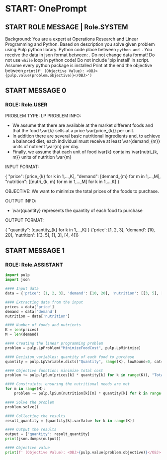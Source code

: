 # START: OnePrompt 
## START ROLE MESSAGE | Role.SYSTEM 
Background: You are a expert at Operations Research and Linear Programming and Python. Based on description you solve given problem using Pulp python library. Python code place between ```python and ```. You receive the data in json format between: <DATA></DATA>. Do not change data format! Do not use `while` loop in python code! Do not include 'pip install' in script. Assume every python package is installed Print at the end the objective between <OBJ></OBJ> `print(f' (Objective Value): <OBJ>{pulp.value(problem.objective)}</OBJ>')`  
## START MESSAGE 0 
### ROLE: Role.USER
<DESCRIPTION>
PROBLEM TYPE: LP
PROBLEM INFO:

- We assume that there are available at the market different foods and that the food \var{k} sells at a price \var{price_{k}} per unit. 
- In addition there are several basic nutritional ingredients and, to achieve a balanced diet, each individual must receive at least \var{demand_{m}} units of nutrient \var{m} per day. 
- Finally, we assume that each unit of food \var{k} contains \var{nutri_{k, m}} units of nutrition \var{m}

INPUT FORMAT:

{
	"price": [price_{k} for k in 1,...,K],
	"demand": [demand_{m} for m in 1,...,M],
	"nutrition": [[nutri_{k, m} for m in 1,...,M] for k in 1,...,K]
}


OBJECTIVE: We want to minimize the total prices of the foods to purchase.

OUTPUT INFO:

- \var{quantity} represents the quantity of each food to purchase

OUTPUT FORMAT:

{
	"quantity": [quantity_{k} for k in 1,...,K]
}
</DESCRIPTION>
<DATA>
{'price': [1, 2, 3], 'demand': [10, 20], 'nutrition': [[3, 5], [1, 3], [4, 4]]}</DATA>


## START MESSAGE 1 
### ROLE: Role.ASSISTANT
```python
import pulp
import json

#### Input data
data = {'price': [1, 2, 3], 'demand': [10, 20], 'nutrition': [[3, 5], [1, 3], [4, 4]]}

#### Extracting data from the input
prices = data['price']
demand = data['demand']
nutrition = data['nutrition']

#### Number of foods and nutrients
K = len(prices)
M = len(demand)

#### Creating the linear programming problem
problem = pulp.LpProblem("MinimizeFoodCost", pulp.LpMinimize)

#### Decision variables: quantity of each food to purchase
quantity = pulp.LpVariable.dicts("Quantity", range(K), lowBound=0, cat='Continuous')

#### Objective function: minimize total cost
problem += pulp.lpSum(prices[k] * quantity[k] for k in range(K)), "TotalCost"

#### Constraints: ensuring the nutritional needs are met
for m in range(M):
    problem += pulp.lpSum(nutrition[k][m] * quantity[k] for k in range(K)) >= demand[m], f"NutrientDemand_{m}"

#### Solve the problem
problem.solve()

#### Collecting the results
result_quantity = [quantity[k].varValue for k in range(K)]

#### Output the results
output = {"quantity": result_quantity}
print(json.dumps(output))

#### Objective value
print(f' (Objective Value): <OBJ>{pulp.value(problem.objective)}</OBJ>')
```

